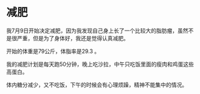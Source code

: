 # 减肥

我7月9日开始决定减肥，因为我发现自己身上长了一个比较大的脂肪瘤，虽然不是很严重，但是为了身体好，我还是觉得认真减肥。

开始的体重是79公斤，体脂率是29.3 。

我的减肥计划是每天跑50分钟，晚上吃沙拉，中午只吃饭里面的瘦肉和鸡蛋这些高蛋白。

体内糖分减少，又不吃饭，下午的时候会有心理烦躁，精神不能集中的情况。
